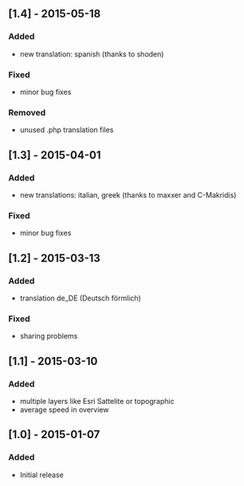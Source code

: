 ## [1.4] - 2015-05-18
### Added
- new translation: spanish (thanks to shoden)

### Fixed
- minor bug fixes

### Removed
- unused .php translation files


## [1.3] - 2015-04-01
### Added
- new translations: italian, greek (thanks to maxxer and C-Makridis)

### Fixed
- minor bug fixes


## [1.2] - 2015-03-13
### Added
- translation de_DE (Deutsch förmlich)

### Fixed
- sharing problems


## [1.1] - 2015-03-10
### Added
- multiple layers like Esri Sattelite or topographic
- average speed in overview

## [1.0] - 2015-01-07
### Added
- Initial release